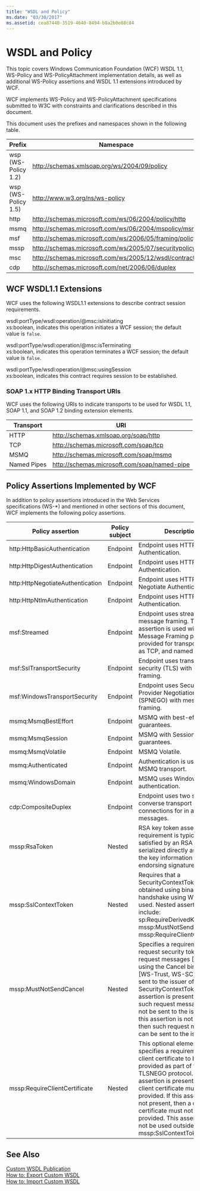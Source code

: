 ```yaml
---
title: "WSDL and Policy"
ms.date: "03/30/2017"
ms.assetid: cea87440-3519-4640-8494-b8a2b0e88c84
---
```

# WSDL and Policy
This topic covers Windows Communication Foundation (WCF) WSDL 1.1, WS-Policy and WS-PolicyAttachment implementation details, as well as additional WS-Policy assertions and WSDL 1.1 extensions introduced by WCF.  

 WCF implements WS-Policy and WS-PolicyAttachment specifications submitted to W3C with constraints and clarifications described in this document.  

 This document uses the prefixes and namespaces shown in the following table.  


|       Prefix        |                       Namespace                        |
|---------------------|--------------------------------------------------------|
| wsp (WS-Policy 1.2) |      http://schemas.xmlsoap.org/ws/2004/09/policy      |
| wsp (WS-Policy 1.5) |             http://www.w3.org/ns/ws-policy             |
|        http         |  http://schemas.microsoft.com/ws/06/2004/policy/http   |
|        msmq         | http://schemas.microsoft.com/ws/06/2004/mspolicy/msmq  |
|         msf         | http://schemas.microsoft.com/ws/2006/05/framing/policy |
|        mssp         | http://schemas.microsoft.com/ws/2005/07/securitypolicy |
|         msc         | http://schemas.microsoft.com/ws/2005/12/wsdl/contract  |
|         cdp         |    http://schemas.microsoft.com/net/2006/06/duplex     |

## WCF WSDL1.1 Extensions  
 WCF uses the following WSDL1.1 extensions to describe contract session requirements.  

 wsdl:portType/wsdl:operation/@msc:isInitiating  
 xs:boolean, indicates this operation initiates a WCF session; the default value is `false`.  

 wsdl:portType/wsdl:operation/@msc:isTerminating  
 xs:boolean, indicates this operation terminates a WCF session; the default value is `false`.  

 wsdl:portType/wsdl:operation/@msc:usingSession  
 xs:boolean, indicates this contract requires session to be established.  

### SOAP 1.x HTTP Binding Transport URIs  
 WCF uses the following URIs to indicate transports to be used for WSDL 1.1, SOAP 1.1, and SOAP 1.2 binding extension elements.  


|  Transport  |                     URI                      |
|-------------|----------------------------------------------|
|    HTTP     |     http://schemas.xmlsoap.org/soap/http     |
|     TCP     |    http://schemas.microsoft.com/soap/tcp     |
|    MSMQ     |    http://schemas.microsoft.com/soap/msmq    |
| Named Pipes | http://schemas.microsoft.com/soap/named-pipe |

## Policy Assertions Implemented by WCF  
 In addition to policy assertions introduced in the Web Services specifications (WS-*) and mentioned in other sections of this document, WCF implements the following policy assertions.  

|Policy assertion|Policy subject|Description|  
|----------------------|--------------------|-----------------|  
|http:HttpBasicAuthentication|Endpoint|Endpoint uses HTTP Basic Authentication.|  
|http:HttpDigestAuthentication|Endpoint|Endpoint uses HTTP Digest Authentication.|  
|http:HttpNegotiateAuthentication|Endpoint|Endpoint uses HTTP Negotiate Authentication.|  
|http:HttpNtlmAuthentication|Endpoint|Endpoint uses HTTP NTLM Authentication.|  
|msf:Streamed|Endpoint|Endpoint uses streamed message framing. This assertion is used with the Message Framing protocol provided for transports such as TCP, and named pipes.|  
|msf:SslTransportSecurity|Endpoint|Endpoint uses transport-layer security (TLS) with message framing.|  
|msf:WindowsTransportSecurity|Endpoint|Endpoint uses Security Provider Negotiation (SPNEGO) with message framing.|  
|msmq:MsmqBestEffort|Endpoint|MSMQ with best-effort guarantees.|  
|msmq:MsmqSession|Endpoint|MSMQ with Session guarantees.|  
|msmq:MsmqVolatile|Endpoint|MSMQ Volatile.|  
|msmq:Authenticated|Endpoint|Authentication is used with MSMQ transport.|  
|msmq:WindowsDomain|Endpoint|MSMQ uses Windows Domain authentication.|  
|cdp:CompositeDuplex|Endpoint|Endpoint uses two separate converse transport connections for in and out messages.|  
|mssp:RsaToken|Nested|RSA key token assertion. This requirement is typically satisfied by an RSA key serialized directly as part of the key information in an endorsing signature.|  
|mssp:SslContextToken|Nested|Requires that a SecurityContextToken obtained using binary TLS handshake using WS-Trust be used. Nested assertions include: sp:RequireDerivedKeys, mssp:MustNotSendCancel, mssp:RequireClientCertificate.|  
|mssp:MustNotSendCancel|Nested|Specifies a requirement that a request security token (RST) request messages [WS-Trust] using the Cancel binding [WS-Trust, WS-SC] not be sent to the issuer of a given SecurityContextToken. If this assertion is present, then such request messages must not be sent to the issuer. If this assertion is not present, then such request messages can be sent to the issuer.|  
|mssp:RequireClientCertificate|Nested|This optional element specifies a requirement for a client certificate to be provided as part of the TLSNEGO protocol. If this assertion is present, then a client certificate must be provided. If this assertion is not present, then a client certificate must not be provided. This assertion must not be used outside of mssp:SslContextToken.|  

## See Also  
 [Custom WSDL Publication](../../../../docs/framework/wcf/samples/custom-wsdl-publication.md)  
 [How to: Export Custom WSDL](../../../../docs/framework/wcf/extending/how-to-export-custom-wsdl.md)  
 [How to: Import Custom WSDL](../../../../docs/framework/wcf/extending/how-to-import-custom-wsdl.md)

